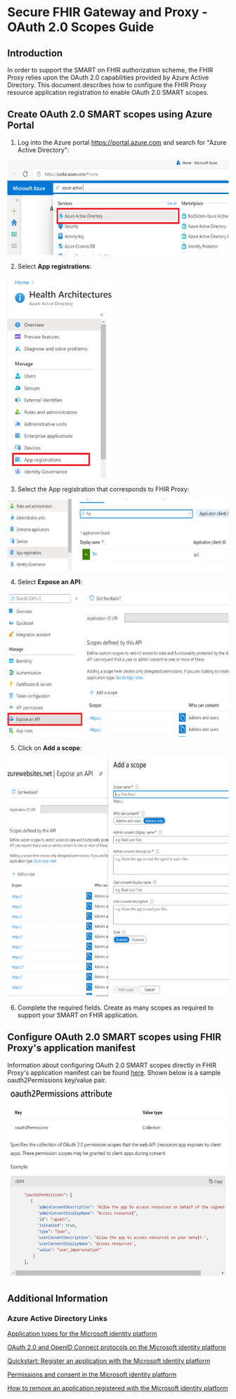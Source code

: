 # Secure FHIR Gateway and Proxy - OAuth 2.0 Scopes Guide
## Introduction
In order to support the SMART on FHIR authorization scheme, the FHIR Proxy relies upon the OAuth 2.0 capabilities provided by Azure Active Directory. This document describes how to configure the FHIR Proxy resource application registration to enable OAuth 2.0 SMART scopes.

## Create OAuth 2.0 SMART scopes using Azure Portal
1. Log into the Azure portal <https://portal.azure.com> and search for "Azure Active Directory":

<img src="images/selectAAD_resize.png" width="615" height="217">

2. Select **App registrations**:

<img src="images/selectAppregistration_resize.png" width="240" height="459">

3. Select the App registration that corresponds to FHIR Proxy:

<img src="images/selectproxyreg_resize.png" width="728" height="163">

4. Select **Expose an API**:

<img src="images/selectexposeapi_resize.png" width="620" height="330">

5. Click on **Add a scope**:

<img src="images/addascope_resize.png" width="648" height="543">

6. Complete the required fields. Create as many scopes as required to support your SMART on FHIR application.


## Configure OAuth 2.0 SMART scopes using FHIR Proxy's application manifest

Information about configuring OAuth 2.0 SMART scopes directly in FHIR Proxy's application manifest can be found [here](https://docs.microsoft.com/en-us/azure/active-directory/develop/reference-app-manifest). Shown below is a sample oauth2Permissions key/value pair.

<img src="images/oauth2permissionsattribs_resize.png" width="582" height="430">

## Additional Information

### Azure Active Directory Links

[Application types for the Microsoft identity platform](https://docs.microsoft.com/en-us/azure/active-directory/develop/v2-app-types)

[OAuth 2.0 and OpenID Connect protocols on the Microsoft identity platform](https://docs.microsoft.com/en-us/azure/active-directory/develop/active-directory-v2-protocols)

[Quickstart: Register an application with the Microsoft identity platform](https://docs.microsoft.com/en-us/azure/active-directory/develop/quickstart-register-app)

[Permissions and consent in the Microsoft identity platform](https://docs.microsoft.com/en-us/azure/active-directory/develop/v2-permissions-and-consent)

[How to remove an application registered with the Microsoft identity platform](https://docs.microsoft.com/en-us/azure/active-directory/develop/howto-remove-app)